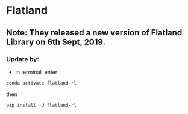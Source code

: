 # Flatland

## Note: They released a new version of Flatland Library on 6th Sept, 2019. 

### Update by: 

* In terminal, enter

``` conda activate flatland-rl ```

then 

``` pip install -U flatland-rl ```


